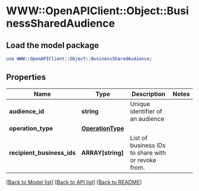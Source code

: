 # WWW::OpenAPIClient::Object::BusinessSharedAudience

## Load the model package
```perl
use WWW::OpenAPIClient::Object::BusinessSharedAudience;
```

## Properties
Name | Type | Description | Notes
------------ | ------------- | ------------- | -------------
**audience_id** | **string** | Unique identifier of an audience | 
**operation_type** | [**OperationType**](OperationType.md) |  | 
**recipient_business_ids** | **ARRAY[string]** | List of business IDs to share with or revoke from. | 

[[Back to Model list]](../README.md#documentation-for-models) [[Back to API list]](../README.md#documentation-for-api-endpoints) [[Back to README]](../README.md)


